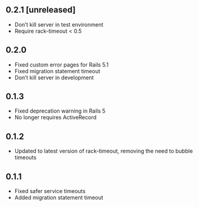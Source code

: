 ## 0.2.1 [unreleased]

- Don’t kill server in test environment
- Require rack-timeout < 0.5

## 0.2.0

- Fixed custom error pages for Rails 5.1
- Fixed migration statement timeout
- Don’t kill server in development

## 0.1.3

- Fixed deprecation warning in Rails 5
- No longer requires ActiveRecord

## 0.1.2

- Updated to latest version of rack-timeout, removing the need to bubble timeouts

## 0.1.1

- Fixed safer service timeouts
- Added migration statement timeout
